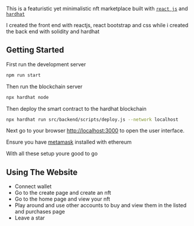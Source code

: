 This is a featuristic yet minimalistic nft marketplace built with [`react js`](https://reactjs.org/) and [`hardhat`](https://hardhat.org/)

I created the front end with reactjs, react bootstrap and css while i created the back end with solidity and hardhat

## Getting Started
First run the development server
```bash
npm run start
```
Then run the blockchain server
```bash
npx hardhat node
```

Then deploy the smart contract to the hardhat blockchain
```bash
npx hardhat run src/backend/scripts/deploy.js --network localhost
```

Next go to your browser [http://localhost:3000](http://localhost:3000) to open the user interface.

Ensure you have [metamask](https://chrome.google.com/webstore/detail/metamask/nkbihfbeogaeaoehlefnkodbefgpgknn?hl=en) installed with ethereum

With all these setup youre good to go

## Using The Website
- Connect wallet
- Go to the create page and create an nft
- Go to the home page and view your nft
- Play around and use other accounts to buy and view them in the listed and purchases page
- Leave a star